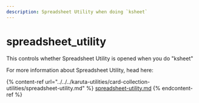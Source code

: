 ```yaml
---
description: Spreadsheet Utility when doing `ksheet`
---
```


# spreadsheet\_utility

This controls whether Spreadsheet Utility is opened when you do "ksheet"

For more information about Spreadsheet Utility, head here:

{% content-ref url="../../../karuta-utilities/card-collection-utilities/spreadsheet-utility.md" %}
[spreadsheet-utility.md](../../../karuta-utilities/card-collection-utilities/spreadsheet-utility.md)
{% endcontent-ref %}
